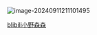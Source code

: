![image-20240911211101495](https://ly57-pics-bed.oss-cn-guangzhou.aliyuncs.com/img/image-20240911211101495.png)

[blibili小野森森](https://www.bilibili.com/video/BV1pU4y177NA/?share_source=copy_web&vd_source=5407efe47b71c2ab185bb6ae7c6e5d98)